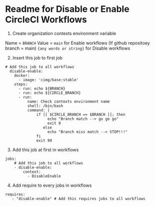 # Readme for Disable or Enable CircleCI Workflows
1. Create organization contexts environment variable 

  Name  = ` BRANCH `
  Value = ` main ` for Enable workflows (If github repositoey branch = main)
          ` {any words or string} ` for Disable workflows

2. Insert this job to first job

```
# Add this job to all workflows
  disable-enable:
    docker:
      - image: 'cimg/base:stable'
    steps:
      - run: echo ${BRANCH}
      - run: echo ${CIRCLE_BRANCH}
      - run:
          name: Check contexts environment name
          shell: /bin/bash
          command: |
              if [[ $CIRCLE_BRANCH == $BRANCH ]]; then
                   echo "Branch match --> go go go"
                   exit 0
                 else 
                   echo "Branch miss match --> STOP!!!"
              fi
              exit 99
```

3. Add this job at first in workflows

```
jobs:
    # Add this job to all workflows
    - disable-enable:
        context:
          - DisableEnable
```

4. Add require to every jobs in workflows

```
requires:
   - "disable-enable" # Add this requires jobs to all workflows
```

